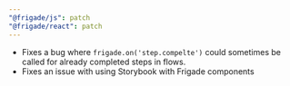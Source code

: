 ```yaml
---
"@frigade/js": patch
"@frigade/react": patch
---
```


- Fixes a bug where `frigade.on('step.compelte')` could sometimes be called for already completed steps in flows.
- Fixes an issue with using Storybook with Frigade components
